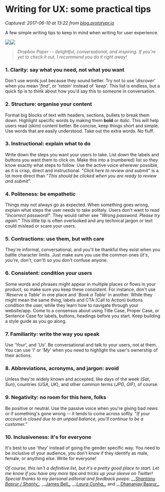 # Writing for UX: some practical tips

_Captured: 2017-06-10 at 13:22 from [blog.prototypr.io](https://blog.prototypr.io/writing-for-ux-some-practical-tips-f44b1d6c3927)_

A few simple writing tips to keep in mind when writing for user experience.

![](https://cdn-images-1.medium.com/freeze/max/30/1*-DG7qw2j7gDSqPAhAhztdQ.png?q=20)![](https://cdn-images-1.medium.com/max/800/1*-DG7qw2j7gDSqPAhAhztdQ.png)

> _Dropbox Paper -- delightful, conversational, and inspiring. If you're yet to check it out, I recommend you do it right away!_

### 1\. Clarity: say what you need, not what you want

Don't use words just because they sound better. Try not to use '_discover_' when you mean '_find'_, or '_retain_' instead of '_keep_'. This list is endless, but a quick tip is to think about how you'd say this to someone in conversation.

### 2\. Structure: organise your content

Format big blocks of text with headers, sections, bullets to break them down. Highlight specific words by making them **bold** or _italic_. This will help users read (skim) content better. Be concise, keep things short and simple. Use words that are easily understood. Take out the extra words. No fluff.

### 3\. Instructional: explain what to do

Write down the steps you want your users to take. List down the labels and buttons you want them to click on. Make this into a (numbered) list so they know exactly what steps to follow. Use the active voice wherever possible, as it is crisp, direct and instructional. "_Click here to review and submit_" is a lot more direct than "_This should be clicked when you are ready to review and submit_".

### 4\. Politeness: be empathetic

Things may not always go as expected. When something goes wrong, explain what steps the user needs to take politely. Users don't want to read "_Incorrect password!_". They would rather see "_Wrong password. Please try again._" This little tip is often overlooked and any technical jargon or text could mislead or scare your users.

### 5\. Contractions: use them, but with care

They're informal, conversational, and you'll be thankful they exist when you battle character limits. Just make sure you use the common ones (_it's_, _you're_, _don't_, _can't_) so you don't confuse anyone.

### 6\. Consistent: condition your users

Some words and phrases might appear in multiple places or flows in your product, so make sure you keep these consistent. For instance, don't use '_Reserve a Table_' in one place and '_Book a Table_' in another. While they might mean the same thing, labels and CTA (Call to Action) buttons condition the user, while they learn how to navigate through your website/app. Come to a consensus about using Title Case, Proper Case, or Sentence Case for labels, buttons, headings before you start. Keep building a style guide as you go along.

### 7\. Familiarity: write the way you speak

Use '_Your_', and '_Us_'. Be conversational and talk to your users, not at them. You can use '_I_' or '_My_' when you need to highlight the user's ownership of their actions.

### 8\. Abbreviations, acronyms, and jargon: avoid

Unless they're widely known and accepted, like days of the week (_Sat_, _Sun_), countries (_USA_, _UK_), and other common terms (_JPG_, _GIF_), of course.

### 9\. Negativity: no room for this here, folks

Be positive or neutral. Use the passive voice when you're giving bad news or if something's gone wrong -- it tends to come across softly. "_If your account is closed due to an unpaid balance, you'll continue to be a customer._"

### 10\. Inclusiveness: it's for everyone

It's best to use '_they_' instead of going the gender specific way. You need to be inclusive of your audience, you don't know if they identify as male, female, or anything else. Write for everyone!

_Of course, this isn't a definitive list, but it's a pretty good place to start. Let me know if you have any more tips and tricks up your sleeve on Twitter! Special thanks to my personal editorial and feedback peeps: __[Shantanu Basrur / Shanty_](https://medium.com/@thefuzzface)_, __[James Bell_](https://twitter.com/jameslleb)_, __[Laura Cunha_](https://medium.com/@laura.cunha)_, and __[Dhananjay Basrur_](https://medium.com/@djbasrur)_._
